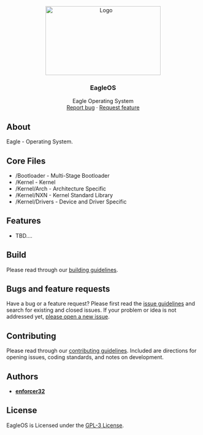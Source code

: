 <p align="center">
  <a href="#license">
    <img src="Resources/Branding/EagleBannerSmall.png" alt="Logo" width=300 height=180>
  </a>

  <h3 align="center">EagleOS</h3>

  <p align="center">
    Eagle Operating System
    <br>
    <a href="https://github.com/enforcer32/EagleOS/issues/new?labels=bug">Report bug</a>
    ·
    <a href="https://github.com/enforcer32/EagleOS/issues/new?labels=feature">Request feature</a>
  </p>
</p>

## About

Eagle - Operating System.

## Core Files

- /Bootloader - Multi-Stage Bootloader
- /Kernel - Kernel
- /Kernel/Arch - Architecture Specific
- /Kernel/NXN - Kernel Standard Library
- /Kernel/Drivers - Device and Driver Specific

## Features

- TBD....

## Build
Please read through our [building guidelines](https://github.com/enforcer32/EagleOS/blob/master/BUILDING.md).

## Bugs and feature requests

Have a bug or a feature request? Please first read the [issue guidelines](https://github.com/enforcer32/EagleOS/blob/master/CONTRIBUTING.md) and search for existing and closed issues. If your problem or idea is not addressed yet, [please open a new issue](https://github.com/enforcer32/EagleOS/issues/new).

## Contributing

Please read through our [contributing guidelines](https://github.com/enforcer32/EagleOS/blob/master/CONTRIBUTING.md). Included are directions for opening issues, coding standards, and notes on development.
## Authors

- [**enforcer32**](https://github.com/enforcer32)

## License

EagleOS is Licensed under the [GPL-3 License](https://github.com/enforcer32/EagleOS/blob/master/COPYING.txt).
